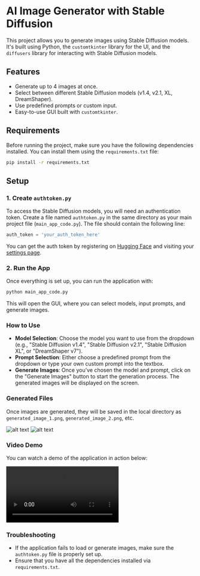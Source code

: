 # AI Image Generator with Stable Diffusion

This project allows you to generate images using Stable Diffusion models. It's built using Python, the `customtkinter` library for the UI, and the `diffusers` library for interacting with Stable Diffusion models.

## Features
- Generate up to 4 images at once.
- Select between different Stable Diffusion models (v1.4, v2.1, XL, DreamShaper).
- Use predefined prompts or custom input.
- Easy-to-use GUI built with `customtkinter`.

## Requirements
Before running the project, make sure you have the following dependencies installed. You can install them using the `requirements.txt` file:

```bash
pip install -r requirements.txt
```

## Setup

### 1. **Create `authtoken.py`**
To access the Stable Diffusion models, you will need an authentication token. Create a file named `authtoken.py` in the same directory as your main project file (`main_app_code.py`). The file should contain the following line:

```python
auth_token = 'your_auth_token_here'
```

You can get the auth token by registering on [Hugging Face](https://huggingface.co/) and visiting your [settings page](https://huggingface.co/settings/tokens).

### 2. **Run the App**
Once everything is set up, you can run the application with:

```bash
python main_app_code.py
```

This will open the GUI, where you can select models, input prompts, and generate images.

### How to Use
- **Model Selection**: Choose the model you want to use from the dropdown (e.g., "Stable Diffusion v1.4", "Stable Diffusion v2.1", "Stable Diffusion XL", or "DreamShaper v7").
- **Prompt Selection**: Either choose a predefined prompt from the dropdown or type your own custom prompt into the textbox.
- **Generate Images**: Once you’ve chosen the model and prompt, click on the "Generate Images" button to start the generation process. The generated images will be displayed on the screen.

### Generated Files
Once images are generated, they will be saved in the local directory as `generated_image_1.png`, `generated_image_2.png`, etc.

![alt text](generated_image_2-1.png)
![alt text](generated_image_4-1.png)

### Video Demo
You can watch a demo of the application in action below:

<video controls src="20250309-1146-17.3600820.mp4" title="Title"></video>

### Troubleshooting
- If the application fails to load or generate images, make sure the `authtoken.py` file is properly set up.
- Ensure that you have all the dependencies installed via `requirements.txt`.
